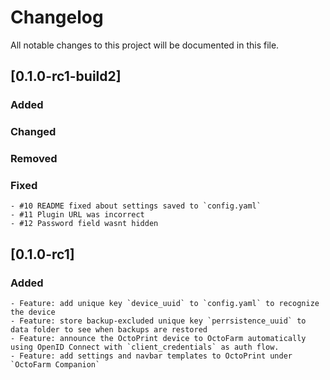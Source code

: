 # Changelog

All notable changes to this project will be documented in this file.


## [0.1.0-rc1-build2]

### Added
 
### Changed 

### Removed

### Fixed
    - #10 README fixed about settings saved to `config.yaml`
    - #11 Plugin URL was incorrect
    - #12 Password field wasnt hidden


## [0.1.0-rc1]

### Added
    - Feature: add unique key `device_uuid` to `config.yaml` to recognize the device
    - Feature: store backup-excluded unique key `perrsistence_uuid` to data folder to see when backups are restored
    - Feature: announce the OctoPrint device to OctoFarm automatically using OpenID Connect with `client_credentials` as auth flow.
    - Feature: add settings and navbar templates to OctoPrint under `OctoFarm Companion`
